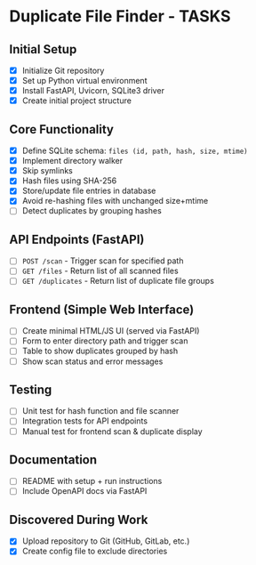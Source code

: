 # Duplicate File Finder - TASKS

## Initial Setup
- [x] Initialize Git repository
- [x] Set up Python virtual environment
- [x] Install FastAPI, Uvicorn, SQLite3 driver
- [x] Create initial project structure

## Core Functionality
- [x] Define SQLite schema: `files (id, path, hash, size, mtime)`
- [x] Implement directory walker
- [x] Skip symlinks
- [x] Hash files using SHA-256
- [x] Store/update file entries in database
- [x] Avoid re-hashing files with unchanged size+mtime
- [ ] Detect duplicates by grouping hashes

## API Endpoints (FastAPI)
- [ ] `POST /scan` - Trigger scan for specified path
- [ ] `GET /files` - Return list of all scanned files
- [ ] `GET /duplicates` - Return list of duplicate file groups

## Frontend (Simple Web Interface)
- [ ] Create minimal HTML/JS UI (served via FastAPI)
- [ ] Form to enter directory path and trigger scan
- [ ] Table to show duplicates grouped by hash
- [ ] Show scan status and error messages

## Testing
- [ ] Unit test for hash function and file scanner
- [ ] Integration tests for API endpoints
- [ ] Manual test for frontend scan & duplicate display

## Documentation
- [ ] README with setup + run instructions
- [ ] Include OpenAPI docs via FastAPI

## Discovered During Work
- [x] Upload repository to Git (GitHub, GitLab, etc.)
- [x] Create config file to exclude directories
